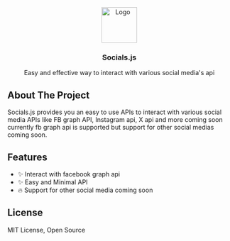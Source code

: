 <div align="center">
  <a href="#">
    <img src="https://img.icons8.com/?size=40&id=45342&format=png" alt="Logo" width="80" height="80">
  </a>

  <h3 align="center">Socials.js</h3>

  <p align="center">
    Easy and effective way to interact with various social media's api
    <br />
  </p>
</div>

## About The Project

Socials.js provides you an easy to use APIs to interact with various social media APIs like FB graph API, Instagram api, X api and more coming soon
currently fb graph api is supported but support for other social medias coming soon.


## Features

- ✨ Interact with facebook graph api
- ✨ Easy and Minimal API
- 🔥 Support for other social media coming soon 

## License

MIT License, Open Source
